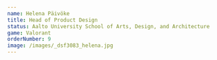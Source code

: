 ```yaml
---
name: Helena Päivöke
title: Head of Product Design
status: Aalto University School of Arts, Design, and Architecture
game: Valorant
orderNumber: 9
image: /images/_dsf3083_helena.jpg
---
```

